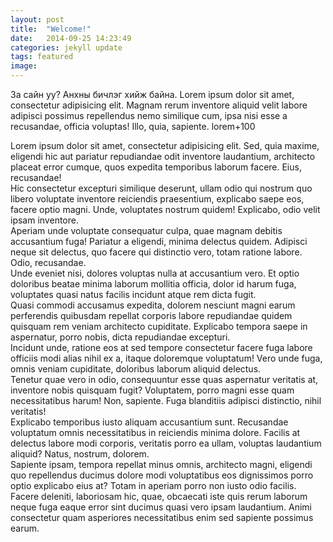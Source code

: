 ```yaml
---
layout: post
title:  "Welcome!"
date:   2014-09-25 14:23:49
categories: jekyll update
tags: featured
image: 
---
```

За сайн уу? Анхны бичлэг хийж байна. Lorem ipsum dolor sit amet, consectetur adipisicing elit. Magnam rerum inventore aliquid velit labore adipisci possimus repellendus nemo similique cum, ipsa nisi esse a recusandae, officia voluptas! Illo, quia, sapiente.
lorem+100
<div>Lorem ipsum dolor sit amet, consectetur adipisicing elit. Sed, quia maxime, eligendi hic aut pariatur repudiandae odit inventore laudantium, architecto placeat error cumque, quos expedita temporibus laborum facere. Eius, recusandae!</div>
<div>Hic consectetur excepturi similique deserunt, ullam odio qui nostrum quo libero voluptate inventore reiciendis praesentium, explicabo saepe eos, facere optio magni. Unde, voluptates nostrum quidem! Explicabo, odio velit ipsam inventore.</div>
<div>Aperiam unde voluptate consequatur culpa, quae magnam debitis accusantium fuga! Pariatur a eligendi, minima delectus quidem. Adipisci neque sit delectus, quo facere qui distinctio vero, totam ratione labore. Odio, recusandae.</div>
<div>Unde eveniet nisi, dolores voluptas nulla at accusantium vero. Et optio doloribus beatae minima laborum mollitia officia, dolor id harum fuga, voluptates quasi natus facilis incidunt atque rem dicta fugit.</div>
<div>Quasi commodi accusamus expedita, dolorem nesciunt magni earum perferendis quibusdam repellat corporis labore repudiandae quidem quisquam rem veniam architecto cupiditate. Explicabo tempora saepe in aspernatur, porro nobis, dicta repudiandae excepturi.</div>
<div>Incidunt unde, ratione eos at sed tempore consectetur facere fuga labore officiis modi alias nihil ex a, itaque doloremque voluptatum! Vero unde fuga, omnis veniam cupiditate, doloribus laborum aliquid delectus.</div>
<div>Tenetur quae vero in odio, consequuntur esse quas aspernatur veritatis at, inventore nobis quisquam fugit? Voluptatem, porro magni esse quam necessitatibus harum! Non, sapiente. Fuga blanditiis adipisci distinctio, nihil veritatis!</div>
<div>Explicabo temporibus iusto aliquam accusantium sunt. Recusandae voluptatum omnis necessitatibus in reiciendis minima dolore. Facilis at delectus labore modi corporis, veritatis porro ea ullam, voluptas laudantium aliquid? Natus, nostrum, dolorem.</div>
<div>Sapiente ipsam, tempora repellat minus omnis, architecto magni, eligendi quo repellendus ducimus dolore modi voluptatibus eos dignissimos porro optio explicabo eius at? Totam in aperiam porro non iusto odio facilis.</div>
<div>Facere deleniti, laboriosam hic, quae, obcaecati iste quis rerum laborum neque fuga eaque error sint ducimus quasi vero ipsam laudantium. Animi consectetur quam asperiores necessitatibus enim sed sapiente possimus earum.</div>